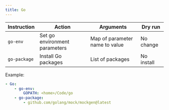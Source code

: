 ```yaml
---
title: Go
---
```


| Instruction  | Action                        | Arguments                      | Dry run    |
| ------------ | ----------------------------- | ------------------------------ | ---------- |
| `go-env`     | Set go environment parameters | Map of parameter name to value | No change  |
| `go-package` | Install Go packages           | List of packages               | No install |

Example:

```yaml
- Go:
    - go-env:
        GOPATH: <home>/Code/go
    - go-package:
        - github.com/golang/mock/mockgen@latest
```
